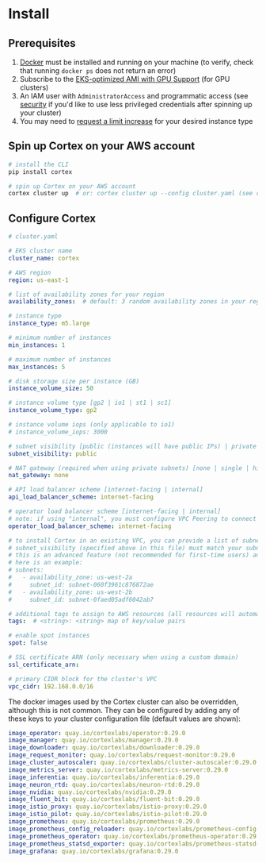 # Install

## Prerequisites

1. [Docker](https://docs.docker.com/install) must be installed and running on your machine (to verify, check that running `docker ps` does not return an error)
1. Subscribe to the [EKS-optimized AMI with GPU Support](https://aws.amazon.com/marketplace/pp/B07GRHFXGM) (for GPU clusters)
1. An IAM user with `AdministratorAccess` and programmatic access (see [security](security.md) if you'd like to use less privileged credentials after spinning up your cluster)
1. You may need to [request a limit increase](https://console.aws.amazon.com/servicequotas/home?#!/services/ec2/quotas) for your desired instance type

## Spin up Cortex on your AWS account

```bash
# install the CLI
pip install cortex

# spin up Cortex on your AWS account
cortex cluster up  # or: cortex cluster up --config cluster.yaml (see configuration options below)
```

## Configure Cortex

```yaml
# cluster.yaml

# EKS cluster name
cluster_name: cortex

# AWS region
region: us-east-1

# list of availability zones for your region
availability_zones:  # default: 3 random availability zones in your region, e.g. [us-east-1a, us-east-1b, us-east-1c]

# instance type
instance_type: m5.large

# minimum number of instances
min_instances: 1

# maximum number of instances
max_instances: 5

# disk storage size per instance (GB)
instance_volume_size: 50

# instance volume type [gp2 | io1 | st1 | sc1]
instance_volume_type: gp2

# instance volume iops (only applicable to io1)
# instance_volume_iops: 3000

# subnet visibility [public (instances will have public IPs) | private (instances will not have public IPs)]
subnet_visibility: public

# NAT gateway (required when using private subnets) [none | single | highly_available (a NAT gateway per availability zone)]
nat_gateway: none

# API load balancer scheme [internet-facing | internal]
api_load_balancer_scheme: internet-facing

# operator load balancer scheme [internet-facing | internal]
# note: if using "internal", you must configure VPC Peering to connect your CLI to your cluster operator
operator_load_balancer_scheme: internet-facing

# to install Cortex in an existing VPC, you can provide a list of subnets for your cluster to use
# subnet_visibility (specified above in this file) must match your subnets' visibility
# this is an advanced feature (not recommended for first-time users) and requires your VPC to be configured correctly; see https://eksctl.io/usage/vpc-networking/#use-existing-vpc-other-custom-configuration
# here is an example:
# subnets:
#   - availability_zone: us-west-2a
#     subnet_id: subnet-060f3961c876872ae
#   - availability_zone: us-west-2b
#     subnet_id: subnet-0faed05adf6042ab7

# additional tags to assign to AWS resources (all resources will automatically be tagged with cortex.dev/cluster-name: <cluster_name>)
tags:  # <string>: <string> map of key/value pairs

# enable spot instances
spot: false

# SSL certificate ARN (only necessary when using a custom domain)
ssl_certificate_arn:

# primary CIDR block for the cluster's VPC
vpc_cidr: 192.168.0.0/16
```

The docker images used by the Cortex cluster can also be overridden, although this is not common. They can be configured by adding any of these keys to your cluster configuration file (default values are shown):

<!-- CORTEX_VERSION_BRANCH_STABLE -->
```yaml
image_operator: quay.io/cortexlabs/operator:0.29.0
image_manager: quay.io/cortexlabs/manager:0.29.0
image_downloader: quay.io/cortexlabs/downloader:0.29.0
image_request_monitor: quay.io/cortexlabs/request-monitor:0.29.0
image_cluster_autoscaler: quay.io/cortexlabs/cluster-autoscaler:0.29.0
image_metrics_server: quay.io/cortexlabs/metrics-server:0.29.0
image_inferentia: quay.io/cortexlabs/inferentia:0.29.0
image_neuron_rtd: quay.io/cortexlabs/neuron-rtd:0.29.0
image_nvidia: quay.io/cortexlabs/nvidia:0.29.0
image_fluent_bit: quay.io/cortexlabs/fluent-bit:0.29.0
image_istio_proxy: quay.io/cortexlabs/istio-proxy:0.29.0
image_istio_pilot: quay.io/cortexlabs/istio-pilot:0.29.0
image_prometheus: quay.io/cortexlabs/prometheus:0.29.0
image_prometheus_config_reloader: quay.io/cortexlabs/prometheus-config-reloader:0.29.0
image_prometheus_operator: quay.io/cortexlabs/prometheus-operator:0.29.0
image_prometheus_statsd_exporter: quay.io/cortexlabs/prometheus-statsd-exporter:0.29.0
image_grafana: quay.io/cortexlabs/grafana:0.29.0
```
